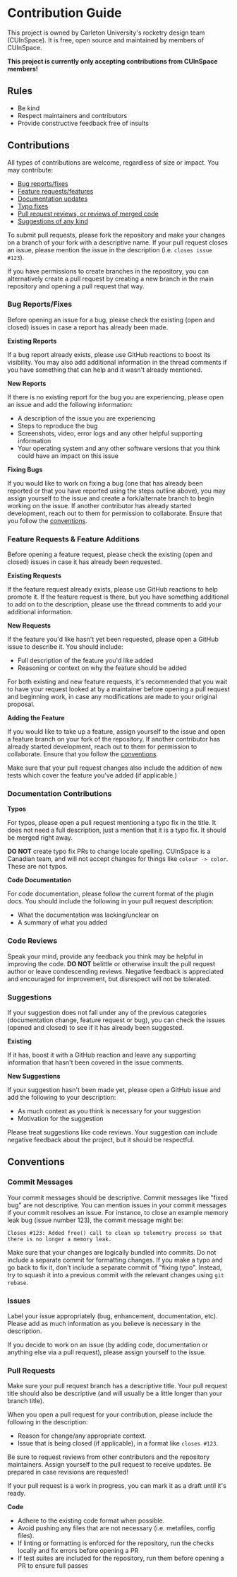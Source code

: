 # Contribution Guide

This project is owned by Carleton University's rocketry design team (CUInSpace). It is free, open source and maintained
by members of CUInSpace.

**This project is currently only accepting contributions from CUInSpace members!**

## Rules

- Be kind
- Respect maintainers and contributors
- Provide constructive feedback free of insults

## Contributions

All types of contributions are welcome, regardless of size or impact. You may contribute:

- [Bug reports/fixes](#bug-reports-fixes)
- [Feature requests/features](#feature-requests-feature-additions)
- [Documentation updates](#documentation-contributions)
- [Typo fixes](#documentation-contributions)
- [Pull request reviews, or reviews of merged code](#code-reviews)
- [Suggestions of any kind](#suggestions)

To submit pull requests, please fork the repository and make your changes on a branch of your fork with a descriptive
name. If your pull request closes an issue, please mention the issue in the description (i.e. `closes issue #123`).

If you have permissions to create branches in the repository, you can alternatively create a pull request by creating a
new branch in the main repository and opening a pull request that way.

### Bug Reports/Fixes

Before opening an issue for a bug, please check the existing (open and closed) issues in case a report has already been
made.

**Existing Reports**

If a bug report already exists, please use GitHub reactions to boost its visibility. You may also add additional
information in the thread comments if you have something that can help and it wasn't already mentioned.

**New Reports**

If there is no existing report for the bug you are experiencing, please open an issue and add the following information:

- A description of the issue you are experiencing
- Steps to reproduce the bug
- Screenshots, video, error logs and any other helpful supporting information
- Your operating system and any other software versions that you think could have an impact on this issue

**Fixing Bugs**

If you would like to work on fixing a bug (one that has already been reported or that you have reported using the steps
outline above), you may assign yourself to the issue and create a fork/alternate branch to begin working on the issue.
If another contributor has already started development, reach out to them for permission to collaborate. Ensure that you
follow the [conventions](#conventions).

### Feature Requests & Feature Additions

Before opening a feature request, please check the existing (open and closed) issues in case it has already been
requested.

**Existing Requests**

If the feature request already exists, please use GitHub reactions to help promote it. If the feature request is there,
but you have something additional to add on to the description, please use the thread comments to add your additional
information.

**New Requests**

If the feature you'd like hasn't yet been requested, please open a GitHub issue to describe it. You should include:

- Full description of the feature you'd like added
- Reasoning or context on why the feature should be added

For both existing and new feature requests, it's recommended that you wait to have your request looked at by a
maintainer before opening a pull request and beginning work, in case any modifications are made to your original
proposal.

**Adding the Feature**

If you would like to take up a feature, assign yourself to the issue and open a feature branch on your fork of the
repository. If another contributor has already started development, reach out to them for permission to collaborate.
Ensure that you follow the [conventions](#conventions).

Make sure that your pull request changes also include the addition of new tests which cover the feature you've added (if
applicable.)

### Documentation Contributions

**Typos**

For typos, please open a pull request mentioning a typo fix in the title. It does not need a full description, just a
mention that it is a typo fix. It should be merged right away.

**DO NOT** create typo fix PRs to change locale spelling. CUInSpace is a Canadian team, and will not accept changes for
things like `colour -> color`. These are not typos.

**Code Documentation**

For code documentation, please follow the current format of the plugin docs. You should include the following in your
pull request description:

- What the documentation was lacking/unclear on
- A summary of what you added

### Code Reviews

Speak your mind, provide any feedback you think may be helpful in improving the code. **DO NOT** belittle or otherwise
insult the pull request author or leave condescending reviews. Negative feedback is appreciated and encouraged for
improvement, but disrespect will not be tolerated.

### Suggestions

If your suggestion does not fall under any of the previous categories (documentation change, feature request or bug),
you can check the issues (opened and closed) to see if it has already been suggested.

**Existing**

If it has, boost it with a GitHub reaction and leave any supporting information that hasn't been covered in the issue
comments.

**New Suggestions**

If your suggestion hasn't been made yet, please open a GitHub issue and add the following to your description:

- As much context as you think is necessary for your suggestion
- Motivation for the suggestion

Please treat suggestions like code reviews. Your suggestion can include negative feedback about the project, but it
should be respectful.

## Conventions

### Commit Messages

Your commit messages should be descriptive. Commit messages like "fixed bug" are not descriptive. You can mention issues
in your commit messages if your commit resolves an issue. For instance, to close an example memory leak bug (issue
number 123), the commit message might be:

```
Closes #123: Added free() call to clean up telemetry process so that there is no longer a memory leak.
```

Make sure that your changes are logically bundled into commits. Do not include a separate commit for formatting changes.
If you make a typo and go back to fix it, don't include a separate commit of "fixing typo". Instead, try to squash it
into a previous commit with the relevant changes using `git rebase`.

### Issues

Label your issue appropriately (bug, enhancement, documentation, etc). Please add as much information as you believe is
necessary in the description.

If you decide to work on an issue (by adding code, documentation or anything else via a pull request), please assign
yourself to the issue.

### Pull Requests

Make sure your pull request branch has a descriptive title. Your pull request title should also be descriptive (and will
usually be a little longer than your branch title).

When you open a pull request for your contribution, please include the following in the description:

- Reason for change/any appropriate context.
- Issue that is being closed (if applicable), in a format like `closes #123`.

Be sure to request reviews from other contributors and the repository maintainers. Assign yourself to the pull request
to receive updates. Be prepared in case revisions are requested!

If your pull request is a work in progress, you can mark it as a draft until it's ready.

**Code**

- Adhere to the existing code format when possible.
- Avoid pushing any files that are not necessary (i.e. metafiles, config files).
- If linting or formatting is enforced for the repository, run the checks locally and fix errors before opening a PR
- If test suites are included for the repository, run them before opening a PR to ensure full passes
